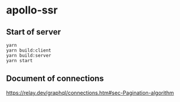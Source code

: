 # apollo-ssr

## Start of server

```
yarn
yarn build:client
yarn build:server
yarn start
```


## Document of connections

https://relay.dev/graphql/connections.htm#sec-Pagination-algorithm
